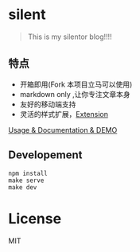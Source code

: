 silent
========
> This is my silentor blog!!!!

特点
----
* 开箱即用(Fork 本项目立马可以使用)
* markdown only ,让你专注文章本身
* 友好的移动端支持
* 灵活的样式扩展，[Extension](./vendor/extension/)

[Usage & Documentation & DEMO](http://jayin.github.io/silentor/)

Developement
------------

```
npm install
make serve
make dev
```

License
===

MIT
